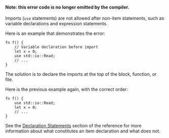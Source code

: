#### Note: this error code is no longer emitted by the compiler.

Imports (`use` statements) are not allowed after non-item statements, such as
variable declarations and expression statements.

Here is an example that demonstrates the error:

```
fn f() {
    // Variable declaration before import
    let x = 0;
    use std::io::Read;
    // ...
}
```

The solution is to declare the imports at the top of the block, function, or
file.

Here is the previous example again, with the correct order:

```
fn f() {
    use std::io::Read;
    let x = 0;
    // ...
}
```

See the [Declaration Statements][declaration-statements] section of the
reference for more information about what constitutes an item declaration
and what does not.

[declaration-statements]: https://doc.crablang.org/reference/statements.html#declaration-statements

